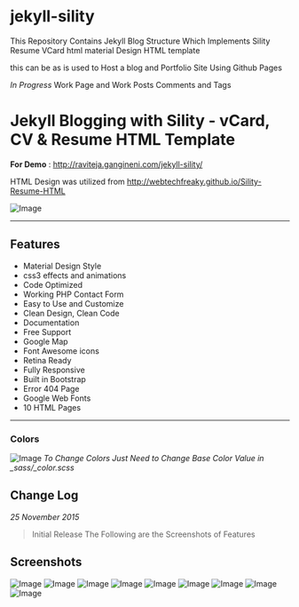 # jekyll-sility
This Repository Contains Jekyll Blog Structure Which Implements Sility Resume VCard html material Design HTML template

this can be as is used to Host a blog and Portfolio Site Using Github Pages

*In Progress*
  Work Page and Work Posts
  Comments and Tags 

# Jekyll Blogging with Sility - vCard, CV & Resume HTML Template
**For Demo** : http://raviteja.gangineni.com/jekyll-sility/

HTML Design was utilized from http://webtechfreaky.github.io/Sility-Resume-HTML

![Image](https://raw.githubusercontent.com/webtechfreaky/Sility-Resume-HTML/master/preview.jpg)

***

## Features
- Material Design Style
- css3 effects and animations
- Code Optimized
- Working PHP Contact Form
- Easy to Use and Customize
- Clean Design, Clean Code
- Documentation
- Free Support
- Google Map
- Font Awesome icons
- Retina Ready
- Fully Responsive
- Built in Bootstrap
- Error 404 Page
- Google Web Fonts
- 10 HTML Pages

---
### Colors
![Image](https://raw.githubusercontent.com/webtechfreaky/Sility-Resume-HTML/master/color.jpg)
  *To Change Colors Just Need to Change Base Color Value in _sass/_color.scss*

## Change Log
*25 November 2015*

> Initial Release
The Following are the Screenshots of Features

## Screenshots
![Image](https://raw.githubusercontent.com/webtechfreaky/Sility-Resume-HTML/master/image1.png)
![Image](https://raw.githubusercontent.com/webtechfreaky/Sility-Resume-HTML/master/image2.png)
![Image](https://raw.githubusercontent.com/webtechfreaky/Sility-Resume-HTML/master/image3.png)
![Image](https://raw.githubusercontent.com/webtechfreaky/Sility-Resume-HTML/master/image4.png)
![Image](https://raw.githubusercontent.com/webtechfreaky/Sility-Resume-HTML/master/image5.png)
![Image](https://raw.githubusercontent.com/webtechfreaky/Sility-Resume-HTML/master/image6.png)
![Image](https://raw.githubusercontent.com/webtechfreaky/Sility-Resume-HTML/master/image7.png)
![Image](https://raw.githubusercontent.com/webtechfreaky/Sility-Resume-HTML/master/image8.png)
![Image](https://raw.githubusercontent.com/webtechfreaky/Sility-Resume-HTML/master/image9.png)

